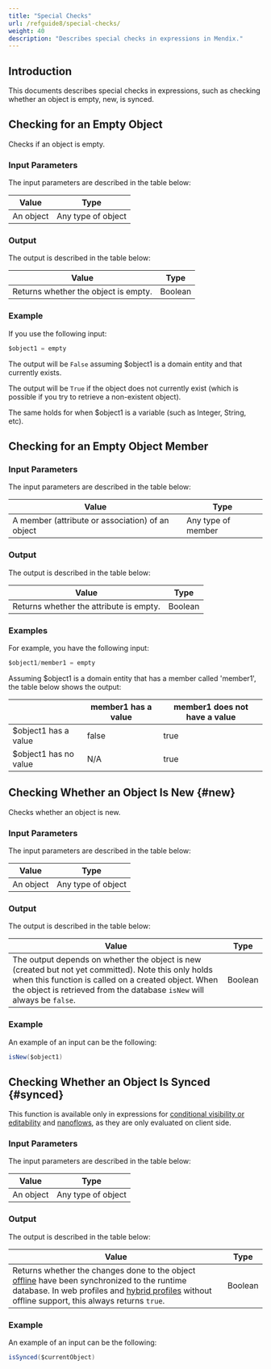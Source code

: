 ```yaml
---
title: "Special Checks"
url: /refguide8/special-checks/
weight: 40
description: "Describes special checks in expressions in Mendix."
---
```


## Introduction

This documents describes special checks in expressions, such as checking whether an object is empty, new, is synced. 

## Checking for an Empty Object

Checks if an object is empty. 

### Input Parameters

The input parameters are described in the table below:

| Value     | Type               |
| --------- | ------------------ |
| An object | Any type of object |

### Output

The output is described in the table below:

| Value                                | Type    |
| ------------------------------------ | ------- |
| Returns whether the object is empty. | Boolean |

### Example

If you use the following input:

```java
$object1 = empty
```

The output will be `False` assuming $object1 is a domain entity and that currently exists.

The output will be `True` if the object does not currently exist (which is possible if you try to retrieve a non-existent object).

The same holds for when $object1 is a variable (such as Integer, String, etc).

## Checking for an Empty Object Member

### Input Parameters

The input parameters are described in the table below:

| Value                                            | Type               |
| ------------------------------------------------ | ------------------ |
| A member (attribute or association) of an object | Any type of member |

### Output

The output is described in the table below:

| Value                                   | Type    |
| --------------------------------------- | ------- |
| Returns whether the attribute is empty. | Boolean |

### Examples

For example, you have the following input:

```java
$object1/member1 = empty
```

Assuming $object1 is a domain entity that has a member called 'member1', the table below shows the output:

|   | member1 has a value | member1 does not have a value |
| --- | --- | --- |
| $object1 has a value | false | true |
| $object1 has no value | N/A | true |

## Checking Whether an Object Is New {#new}

Checks whether an object is new. 

### Input Parameters

The input parameters are described in the table below:

| Value     | Type               |
| --------- | ------------------ |
| An object | Any type of object |

### Output

The output is described in the table below:

| Value                                                        | Type    |
| ------------------------------------------------------------ | ------- |
| The output depends on whether the object is new (created but not yet committed). Note this only holds when this function is called on a created object. When the object is retrieved from the database `isNew` will always be `false`. | Boolean |

### Example

An example of an input can be the following:

```java
isNew($object1)
```

## Checking Whether an Object Is Synced {#synced}

This function is available only in expressions for [conditional visibility or editability](/refguide8/common-widget-properties/) and [nanoflows](/refguide8/nanoflows/), as they are only evaluated on client side.

### Input Parameters

The input parameters are described in the table below:

| Value     | Type               |
| --------- | ------------------ |
| An object | Any type of object |

### Output

The output is described in the table below:

| Value                                                        | Type    |
| ------------------------------------------------------------ | ------- |
| Returns whether the changes done to the object [offline](/refguide8/offline-first/) have been synchronized to the runtime database. In web profiles and [hybrid profiles](/refguide8/navigation/#hybrid-profiles) without offline support, this always returns `true`. | Boolean |

### Example

An example of an input can be the following:

```java
isSynced($currentObject)
```
